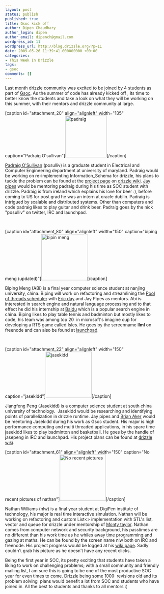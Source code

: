 ```yaml
---
layout: post
status: publish
published: true
title: Gsoc kick off
author: Dipen Chaudhary
author_login: dipen
author_email: dipench@gmail.com
wordpress_id: 11
wordpress_url: http://blog.drizzle.org/?p=11
date: 2009-05-26 11:39:41.000000000 +00:00
categories:
- This Week In Drizzle
tags:
- gsoc
comments: []
---
```

Last month drizzle community was excited to be joined by 4 students as part of <a href="http://code.google.com/soc/" target="_blank">Gsoc</a>. As the summer of code has already kicked off , its time to better know the students and take a look on what they will be working on this summer, with their mentors and drizzle community at large.

[caption id="attachment_20" align="alignleft" width="135" caption="Padraig O&#39;sullivan"]<a href="http://173.203.216.19/wordpress/wp-content/uploads/2009/05/padraig.jpg"><img class="size-thumbnail wp-image-20 " src="http://173.203.216.19/wordpress/wp-content/uploads/2009/05/padraig-150x150.jpg" alt="padraig" width="135" height="135" /></a>[/caption]

<a title="Padraig's blog" href="http://posulliv.com/" target="_blank">Padraig O'Sullivan</a> (posulliv) is a graduate student in Electrical and Computer Engineering department at university of maryland. Padraig would be working on re-implementing Information_Schema for drizzle, his plans to tackle the problem can be found at the <a href="http://drizzle.org/wiki/GSOC_Information_Schema" target="_blank">project page</a> on <a href="http://drizzle.org/wiki" target="_blank">drizzle wiki</a>. <a href="www.jpipes.com/index.php" target="_blank">Jay pipes</a> would be mentoring padraig during his time as SOC student with drizzle. Padraig is from ireland which explains his love for beer :), before coming to US for post grad he was an intern at oracle dublin. Padraig is intrigued by scalable and distributed systems. Other than computers and code padraig likes to play guitar and drink beer. Padraig goes by the nick "posulliv" on twitter, IRC and launchpad.

 

[caption id="attachment_80" align="alignleft" width="150" caption="biping meng (updated)"]<a rel="attachment wp-att-80" href="http://blog.drizzle.org/2009/05/26/gsoc-kick-off/biping-meng/"><img class="size-thumbnail wp-image-80  " src="http://173.203.216.19/wordpress/wp-content/uploads/2009/05/biping-meng-150x150.jpg" alt="bipin meng" width="150" height="150" /></a>[/caption]

Biping Meng (ABi) is a final year computer science student at nanjing university, china. Biping will work on refactoring and streamlining the <a title="wiki page" href="http://drizzle.org/wiki/GSOC_Pool_Threads_Scheduler" target="_blank">Pool of threads scheduler</a> with <a href="www.oddments.org/">Eric day</a> and Jay Pipes as mentors. Abi is interested in search engine and natural language processing and to that effect he did his internship at <a href="http://www.baidu.com/">Baidu</a> which is a popular search engine in china. Biping likes to play table tennis and badminton but mostly likes to code, his team was among top 20  in microsoft's imagine cup for developing a RTS game called Isles. He goes by the screenname <strong>llml</strong> on freenode and can also be found at <a href="https://launchpad.net/~mengbiping" target="_blank">launchpad</a>. 

 

[caption id="attachment_22" align="alignleft" width="150" caption="jasekidd"]<a href="http://173.203.216.19/wordpress/wp-content/uploads/2009/05/jiangfeng.jpg"><img class="size-thumbnail wp-image-22 " src="http://173.203.216.19/wordpress/wp-content/uploads/2009/05/jiangfeng-150x150.jpg" alt="jasekidd" width="150" height="150" /></a>[/caption]

Jiangfeng Peng (Jasekidd) is a computer science student at south china university of technology.  Jasekidd would be researching and identifying points of parallelization in drizzle runtime. Jay pipes and <a href="http://krow.net/" target="_blank">Brian Aker</a> would be mentoring Jasekidd during his work as Gsoc student. His major is high performance computing and multi threaded applications, in his spare time jasekidd likes to play badminton and basketball. He goes by the handle of jasepeng in IRC and launchpad. His project plans can be found at <a href="http://drizzle.org/wiki/GSOC_Parallelization_Runtime" target="_blank">drizzle wiki</a>.

[caption id="attachment_61" align="alignleft" width="150" caption="No recent pictures of nathan"]<a href="http://173.203.216.19/wordpress/wp-content/uploads/2009/05/607.jpg"><img class="size-thumbnail wp-image-61" src="http://173.203.216.19/wordpress/wp-content/uploads/2009/05/607-150x150.jpg" alt="No recent pictures" width="150" height="150" /></a>[/caption]

Nathan Williams (nlw) is a final year student at DigiPen institute of technology, his major is real time interactive simulation. Nathan will be working on refactoring and custom List&lt;&gt; implementation with STL's list, vector and queue for drizzle under mentorship of <a href="http://e-monty.com/" target="_blank">Monty taylor</a>. Nathan comes from computer network and security background, his passtimes are no different than his work time as he whiles away time programming and gazing at maths. He can be found by the screen name nlw both on IRC and freenode. His project progress would be logged at his <a href="http://drizzle.org/wiki/GSOC_List_Replacement" target="_self">wiki page</a>. Sadly couldn't grab his picture as he doesn't have any recent clicks.

Being the first year in SOC, its pretty exciting that students have taken a liking to work on challenging problems; with a small community and friendly mailing list, I am sure this is going to be one of the most productive SOC year for even times to come. Drizzle being some 1000  revisions old and its problem solving  plans would benefit a lot from SOC and students who have joined in. All the best to students and thanks to all mentors :)
